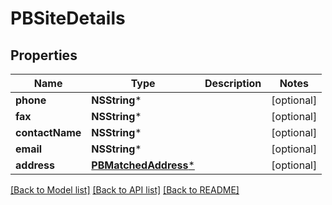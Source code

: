 # PBSiteDetails

## Properties
Name | Type | Description | Notes
------------ | ------------- | ------------- | -------------
**phone** | **NSString*** |  | [optional] 
**fax** | **NSString*** |  | [optional] 
**contactName** | **NSString*** |  | [optional] 
**email** | **NSString*** |  | [optional] 
**address** | [**PBMatchedAddress***](PBMatchedAddress.md) |  | [optional] 

[[Back to Model list]](../README.md#documentation-for-models) [[Back to API list]](../README.md#documentation-for-api-endpoints) [[Back to README]](../README.md)


